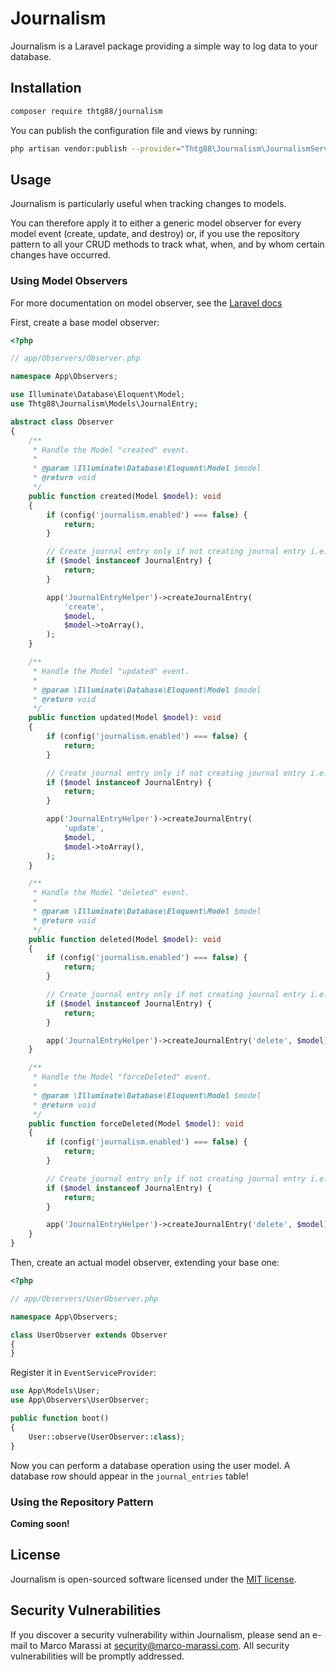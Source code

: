 # Journalism

Journalism is a Laravel package providing a simple way to log data to your database.

## Installation

``` bash
composer require thtg88/journalism
```

You can publish the configuration file and views by running:
```bash
php artisan vendor:publish --provider="Thtg88\Journalism\JournalismServiceProvider"
```

## Usage

Journalism is particularly useful when tracking changes to models.

You can therefore apply it to either a generic model observer for every model event (create, update, and destroy) or,
if you use the repository pattern to all your CRUD methods to track what, when, and by whom certain changes have occurred.

### Using Model Observers

For more documentation on model observer, see the [Laravel docs](https://laravel.com/docs/8.x/eloquent#observers)

First, create a base model observer:

```php
<?php

// app/Observers/Observer.php

namespace App\Observers;

use Illuminate\Database\Eloquent\Model;
use Thtg88\Journalism\Models\JournalEntry;

abstract class Observer
{
    /**
     * Handle the Model "created" event.
     *
     * @param \Illuminate\Database\Eloquent\Model $model
     * @return void
     */
    public function created(Model $model): void
    {
        if (config('journalism.enabled') === false) {
            return;
        }

        // Create journal entry only if not creating journal entry i.e. infinite recursion
        if ($model instanceof JournalEntry) {
            return;
        }

        app('JournalEntryHelper')->createJournalEntry(
            'create',
            $model,
            $model->toArray(),
        );
    }

    /**
     * Handle the Model "updated" event.
     *
     * @param \Illuminate\Database\Eloquent\Model $model
     * @return void
     */
    public function updated(Model $model): void
    {
        if (config('journalism.enabled') === false) {
            return;
        }

        // Create journal entry only if not creating journal entry i.e. infinite recursion
        if ($model instanceof JournalEntry) {
            return;
        }

        app('JournalEntryHelper')->createJournalEntry(
            'update',
            $model,
            $model->toArray(),
        );
    }

    /**
     * Handle the Model "deleted" event.
     *
     * @param \Illuminate\Database\Eloquent\Model $model
     * @return void
     */
    public function deleted(Model $model): void
    {
        if (config('journalism.enabled') === false) {
            return;
        }

        // Create journal entry only if not creating journal entry i.e. infinite recursion
        if ($model instanceof JournalEntry) {
            return;
        }

        app('JournalEntryHelper')->createJournalEntry('delete', $model);
    }

    /**
     * Handle the Model "forceDeleted" event.
     *
     * @param \Illuminate\Database\Eloquent\Model $model
     * @return void
     */
    public function forceDeleted(Model $model): void
    {
        if (config('journalism.enabled') === false) {
            return;
        }

        // Create journal entry only if not creating journal entry i.e. infinite recursion
        if ($model instanceof JournalEntry) {
            return;
        }

        app('JournalEntryHelper')->createJournalEntry('delete', $model);
    }
}
```

Then, create an actual model observer, extending your base one:

```php
<?php

// app/Observers/UserObserver.php

namespace App\Observers;

class UserObserver extends Observer
{
}
```

Register it in `EventServiceProvider`:

```php
use App\Models\User;
use App\Observers\UserObserver;

public function boot()
{
    User::observe(UserObserver::class);
}
```

Now you can perform a database operation using the user model. A database row should appear in the `journal_entries` table!

### Using the Repository Pattern

**Coming soon!**

## License

Journalism is open-sourced software licensed under the [MIT license](https://opensource.org/licenses/MIT).

## Security Vulnerabilities

If you discover a security vulnerability within Journalism, please send an e-mail to Marco Marassi at security@marco-marassi.com. All security vulnerabilities will be promptly addressed.
